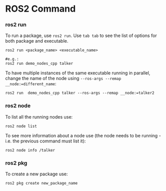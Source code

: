 # ROS2 Command

### ros2 run

To run a package, use `ros2 run`. Use `tab tab` to see the list of options for both package and executable.

    ros2 run <package_name> <executable_name>

    #e.g.:
    ros2 run demo_nodes_cpp talker

To have multiple instances of the same executable running in parallel, change the name of the node using `--ros-args --remap __node:=different_name`:

    ros2 run  demo_nodes_cpp talker --ros-args --remap __node:=talker2

### ros2 node

To list all the running nodes use:

    ros2 node list

To see more information about a node use (the node needs to be running - i.e. the previous command must list it):

    ros2 node info /talker

### ros2 pkg

To create a new package use:

    ros2 pkg create new_package_name

